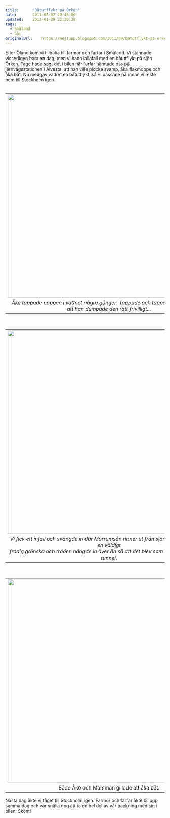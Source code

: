```yaml
---
title:		"Båtutflykt på Örken"
date:		2011-08-02 20:45:00
updated:	2012-01-29 22:20:38
tags: 
  - Småland
  - båt	
originalUrl:	https://nejtupp.blogspot.com/2011/09/batutflykt-pa-orken.html
---
```


<div class="separator" style="clear: both; text-align: left;">Efter Öland kom vi tillbaka till farmor och farfar i Småland. Vi stannade visserligen bara en dag, men vi hann iallafall med en båtutflykt på sjön Örken. Tage hade sagt det i bilen när farfar hämtade oss på järnvägsstationen i Alvesta, att han ville plocka svamp, åka flakmoppe och åka båt. Nu medgav vädret en båtutflykt, så vi passade på innan vi reste hem till Stockholm igen.</div><div class="separator" style="clear: both; text-align: left;"><br></div><table align="center" cellpadding="0" cellspacing="0" class="tr-caption-container" style="margin-left: auto; margin-right: auto; text-align: center;"><tbody><tr><td style="text-align: center;"><img src="../../../../img/Pyrtet+-+Ba%25CC%258Attur-_MG_7934.jpg" width="640"></td></tr><tr><td class="tr-caption" style="text-align: center;"><i>Åke tappade nappen i vattnet några gånger. Tappade och tappade, vi misstänker att han dumpade den rätt frivilligt...</i></td></tr></tbody></table><br><table align="center" cellpadding="0" cellspacing="0" class="tr-caption-container" style="margin-left: auto; margin-right: auto; text-align: center;"><tbody><tr><td style="text-align: center;"><img src="../../../../img/Pyrtet+-+Ba%25CC%258Attur-_MG_7945.jpg" width="640"></td></tr><tr><td class="tr-caption" style="text-align: center;"><i>Vi fick ett infall och svängde in där Mörrumsån rinner ut från sjön. Det blev plötsligt en väldigt <br>frodig grönska och träden hängde in över ån så att det blev som att åka i en vacker tunnel.</i></td></tr></tbody></table><br><table align="center" cellpadding="0" cellspacing="0" class="tr-caption-container" style="margin-left: auto; margin-right: auto; text-align: center;"><tbody><tr><td style="text-align: center;"><img src="../../../../img/Pyrtet+-+Ba%25CC%258Attur-_MG_7952.jpg" width="640"></td></tr><tr><td class="tr-caption" style="text-align: center;">Både Åke och Mamman gillade att åka båt.</td></tr></tbody></table>Nästa dag åkte vi tåget till Stockholm igen. Farmor och farfar åkte bil upp samma dag och var snälla nog att ta en hel del av vår packning med sig i bilen. Skönt!
<!-- no comments on this post -->